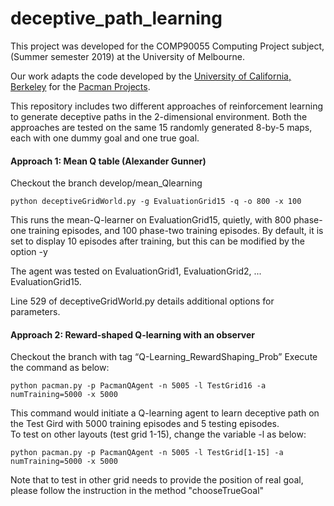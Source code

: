 # deceptive_path_learning
This project was developed for the COMP90055 Computing Project subject, (Summer semester 2019) at the University of Melbourne.

Our work adapts the code developed by the [University of California, Berkeley](http://berkeley.edu/) for the [Pacman Projects](http://ai.berkeley.edu/project_overview.html).<br>

This repository includes two different approaches of reinforcement learning to generate deceptive paths in the 2-dimensional environment. Both the approaches are tested on the same 15 randomly generated 8-by-5 maps, each with one dummy goal and one true goal.

#### Approach 1: Mean Q table (Alexander Gunner)

Checkout the branch develop/mean_Qlearning
```
python deceptiveGridWorld.py -g EvaluationGrid15 -q -o 800 -x 100
```
This runs the mean-Q-learner on EvaluationGrid15, quietly, with 800 phase-one training episodes, and 100 phase-two training episodes.
By default, it is set to display 10 episodes after training, but this can be modified by the option -y

The agent was tested on EvaluationGrid1, EvaluationGrid2, ... EvaluationGrid15.

Line 529 of deceptiveGridWorld.py details additional options for parameters.

#### Approach 2: Reward-shaped Q-learning with an observer<br>
Checkout the branch with tag “Q-Learning_RewardShaping_Prob”
Execute the command as below:
```
python pacman.py -p PacmanQAgent -n 5005 -l TestGrid16 -a numTraining=5000 -x 5000
```
This command would initiate a Q-learning agent to learn deceptive path on the Test Gird with 5000 training episodes and 5 testing episodes.<br>
To test on other layouts (test grid 1-15), change the variable -l as below:
```
python pacman.py -p PacmanQAgent -n 5005 -l TestGrid[1-15] -a numTraining=5000 -x 5000
```
Note that to test in other grid needs to provide the position of real goal, please follow the instruction in the method "chooseTrueGoal"
